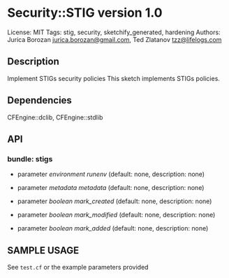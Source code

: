 # Security::STIG version 1.0

License: MIT
Tags: stig, security, sketchify_generated, hardening
Authors: Jurica Borozan <jurica.borozan@gmail.com>, Ted Zlatanov <tzz@lifelogs.com>

## Description
Implement STIGs security policies
This sketch implements STIGs policies.




## Dependencies
CFEngine::dclib, CFEngine::stdlib

## API
### bundle: stigs
* parameter _environment_ *runenv* (default: none, description: none)

* parameter _metadata_ *metadata* (default: none, description: none)

* parameter _boolean_ *mark_created* (default: none, description: none)

* parameter _boolean_ *mark_modified* (default: none, description: none)

* parameter _boolean_ *mark_added* (default: none, description: none)


## SAMPLE USAGE
See `test.cf` or the example parameters provided

